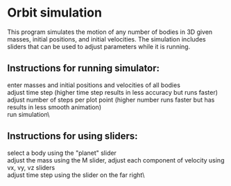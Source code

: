 # Orbit simulation

This program simulates the motion of any number of bodies in 3D given masses, initial positions, and initial velocities. The simulation includes sliders that can be used to adjust parameters while it is running.

## Instructions for running simulator:

enter masses and initial positions and velocities of all bodies\
adjust time step (higher time step results in less accuracy but runs faster)\
adjust number of steps per plot point (higher number runs faster but has results in less smooth animation)\
run simulation\

## Instructions for using sliders:

select a body using the "planet" slider\
adjust the mass using the M slider, adjust each component of velocity using vx, vy, vz sliders\
adjust time step using the slider on the far right\
